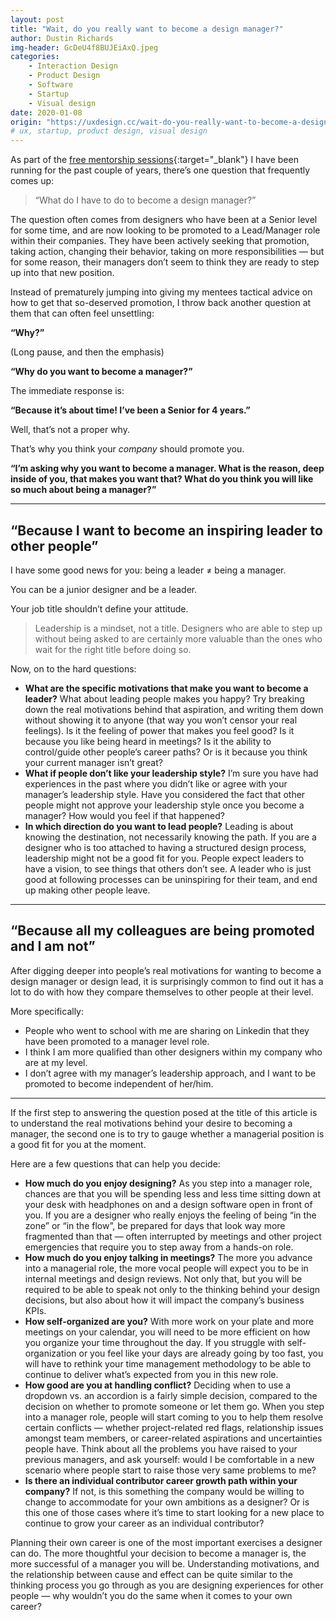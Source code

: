 ```yaml
---
layout: post
title: "Wait, do you really want to become a design manager?"
author: Dustin Richards
img-header: GcDeU4f8BUJEiAxQ.jpeg
categories:
    - Interaction Design
    - Product Design
    - Software
    - Startup
    - Visual design
date: 2020-01-08
origin: "https://uxdesign.cc/wait-do-you-really-want-to-become-a-design-manager-59736d8d1890"
# ux, startup, product design, visual design
---
```

As part of the [free mentorship sessions](https://mentorship.uxdesign.cc/ "UX mentorship"){:target="_blank"} I have been running for the past couple of years, there’s one question that frequently comes up:

> “What do I have to do to become a design manager?”

The question often comes from designers who have been at a Senior level for some time, and are now looking to be promoted to a Lead/Manager role within their companies. They have been actively seeking that promotion, taking action, changing their behavior, taking on more responsibilities — but for some reason, their managers don’t seem to think they are ready to step up into that new position.

Instead of prematurely jumping into giving my mentees tactical advice on how to get that so-deserved promotion, I throw back another question at them that can often feel unsettling:

**“Why?”**

(Long pause, and then the emphasis)

**“Why do you want to become a manager?”**

The immediate response is:

**“Because it’s about time! I’ve been a Senior for 4 years.”**

Well, that’s not a proper why.

That’s why you think your *company* should promote you.

**“I’m asking why you want to become a manager. What is the reason, deep inside of you, that makes you want that? What do you think you will like so much about being a manager?”**

* * *

## “Because I want to become an inspiring leader to other people”

I have some good news for you: being a leader ≠ being a manager.

You can be a junior designer and be a leader.

Your job title shouldn’t define your attitude.

> Leadership is a mindset, not a title. Designers who are able to step up without being asked to are certainly more valuable than the ones who wait for the right title before doing so.

Now, on to the hard questions:

- **What are the specific motivations that make you want to become a leader?** What about leading people makes you happy? Try breaking down the real motivations behind that aspiration, and writing them down without showing it to anyone (that way you won’t censor your real feelings). Is it the feeling of power that makes you feel good? Is it because you like being heard in meetings? Is it the ability to control/guide other people’s career paths? Or is it because you think your current manager isn’t great?
- **What if people don’t like your leadership style?** I’m sure you have had experiences in the past where you didn’t like or agree with your manager’s leadership style. Have you considered the fact that other people might not approve your leadership style once you become a manager? How would you feel if that happened?
- **In which direction do you want to lead people?** Leading is about knowing the destination, not necessarily knowing the path. If you are a designer who is too attached to having a structured design process, leadership might not be a good fit for you. People expect leaders to have a vision, to see things that others don’t see. A leader who is just good at following processes can be uninspiring for their team, and end up making other people leave.

* * *

## “Because all my colleagues are being promoted and I am not”

After digging deeper into people’s real motivations for wanting to become a design manager or design lead, it is surprisingly common to find out it has a lot to do with how they compare themselves to other people at their level.

More specifically:

- People who went to school with me are sharing on Linkedin that they have been promoted to a manager level role.
- I think I am more qualified than other designers within my company who are at my level.
- I don’t agree with my manager’s leadership approach, and I want to be promoted to become independent of her/him.

* * *

If the first step to answering the question posed at the title of this article is to understand the real motivations behind your desire to becoming a manager, the second one is to try to gauge whether a managerial position is a good fit for you at the moment.

Here are a few questions that can help you decide:

- **How much do you enjoy designing?** As you step into a manager role, chances are that you will be spending less and less time sitting down at your desk with headphones on and a design software open in front of you. If you are a designer who really enjoys the feeling of being “in the zone” or “in the flow”, be prepared for days that look way more fragmented than that — often interrupted by meetings and other project emergencies that require you to step away from a hands-on role.
- **How much do you enjoy talking in meetings?** The more you advance into a managerial role, the more vocal people will expect you to be in internal meetings and design reviews. Not only that, but you will be required to be able to speak not only to the thinking behind your design decisions, but also about how it will impact the company’s business KPIs.
- **How self-organized are you?** With more work on your plate and more meetings on your calendar, you will need to be more efficient on how you organize your time throughout the day. If you struggle with self-organization or you feel like your days are already going by too fast, you will have to rethink your time management methodology to be able to continue to deliver what’s expected from you in this new role.
- **How good are you at handling conflict?** Deciding when to use a dropdown vs. an accordion is a fairly simple decision, compared to the decision on whether to promote someone or let them go. When you step into a manager role, people will start coming to you to help them resolve certain conflicts — whether project-related red flags, relationship issues amongst team members, or career-related aspirations and uncertainties people have. Think about all the problems you have raised to your previous managers, and ask yourself: would I be comfortable in a new scenario where people start to raise those very same problems to me?
- **Is there an individual contributor career growth path within your company?** If not, is this something the company would be willing to change to accommodate for your own ambitions as a designer? Or is this one of those cases where it’s time to start looking for a new place to continue to grow your career as an individual contributor?

Planning their own career is one of the most important exercises a designer can do. The more thoughtful your decision to become a manager is, the more successful of a manager you will be. Understanding motivations, and the relationship between cause and effect can be quite similar to the thinking process you go through as you are designing experiences for other people — why wouldn’t you do the same when it comes to your own career?
